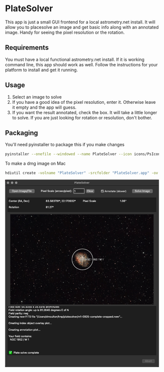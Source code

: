 # PlateSolver

This app is just a small GUI frontend for a local astrometry.net install. It will allow you to placesolve an image and get basic info along with an annotated image. Handy for seeing the pixel resolution or the rotation.

## Requirements

You must have a local functional astrometry.net install. If it is working command line, this app should work as well. Follow the instructions for your platform to install and get it running.

## Usage

1. Select an image to solve
2. If you have a good idea of the pixel resolution, enter it. Otherwise leave it empty and the app will guess.
3. If you want the result annotated, check the box. It will take a little longer to solve. If you are just looking for rotation or resolution, don't bother.

## Packaging

You'll need pyinstaller to package this if you make changes

```sh
pyinstaller --onefile --windowed --name PlateSolver --icon icons/PsIcon.icns platesolver.py
```

To make a dmg image on Mac

```sh
hdiutil create -volname "PlateSolver" -srcfolder "PlateSolver.app" -ov -format UDZO "../installers/PlateSolver.dmg"
```

![Screenshot](images/screenshot.png "Screenshot")

